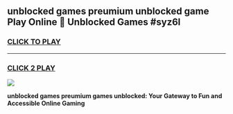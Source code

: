 
## unblocked games preumium unblocked game Play Online 👋 Unblocked Games #syz6l
<h3>
<a href="https://premium.freeplayer.one?title=unblocked_games_preumium&ref=21F">CLICK TO PLAY</a></h3>
<hr>

<h3>
<a href="https://premium.freeplayer.one?title=unblocked_games_preumium&ref=21F">CLICK 2 PLAY</a>
  
</h3>

<a href="https://premium.freeplayer.one?title=unblocked_games_preumium&ref=21F/"><img src="https://clearcache.store/games.png"></a>


**unblocked games preumium games unblocked: Your Gateway to Fun and Accessible Online Gaming**
